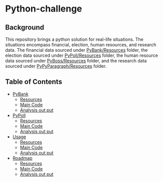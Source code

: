 # Python-challenge

## Background
This repository brings a python solution for real-life situations. The situations encompass financial, election, human resources, and research data. The financial data sourced under [PyBank/Resources](PyBank/Resources/budget_data.csv) folder, the election data sourced under [PyPoll/Resources](PyPoll/Resources/election_data.csv) folder, the human resource data sourced under [PyBoss/Resources](PyBoss/Resources/employee_data.csv) folder, and the research data sourced under [PyPyParagraph/Resources](PyParagraph/Resources) folder. 


<!-- TABLE OF CONTENTS -->
## Table of Contents

* [PyBank](#PyBank)
  * [Resources](#Resources)
  * [Main Code](#main.py)
  * [Analysis out put](#installation)
* [PyPoll](#PyPoll)
  * [Resources](#Resources)
  * [Main Code](#main.py)
  * [Analysis out put](#installation)
* [Usage](#usage)
  * [Resources](#Resources)
  * [Main Code](#main.py)
  * [Analysis out put](#installation)
* [Roadmap](#roadmap)
  * [Resources](#Resources)
  * [Main Code](#main.py)
  * [Analysis out put](#installation)
